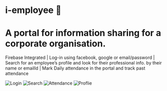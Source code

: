 # i-employee 🚀

# A portal for information sharing for a corporate organisation. 

Firebase Integrated | Log-in using facebook, google or email/password | Search for an employee’s profile and look for their professional info. by their name or emailId | Mark Daily attendance in the portal and track past attendance


![Login](https://user-images.githubusercontent.com/83288158/116431063-0987f380-a865-11eb-815e-3825f9191f85.jpeg)
![Search](https://user-images.githubusercontent.com/83288158/116431086-10af0180-a865-11eb-9a5d-b515bf91aae5.jpeg)
![Attendance](https://user-images.githubusercontent.com/83288158/116431097-1278c500-a865-11eb-9fc6-25b4690d0bd0.jpeg)
![Proflie](https://user-images.githubusercontent.com/83288158/116442364-0c3c1600-a870-11eb-948a-aee40a0a4179.jpeg)
